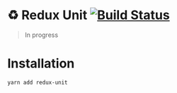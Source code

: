 # ♻ Redux Unit [![Build Status](https://travis-ci.org/hyperspacdc/redux-unit.svg?branch=master)](https://travis-ci.org/hyperspacedc/redux-unit)

> In progress


# Installation
```sh
yarn add redux-unit
```

